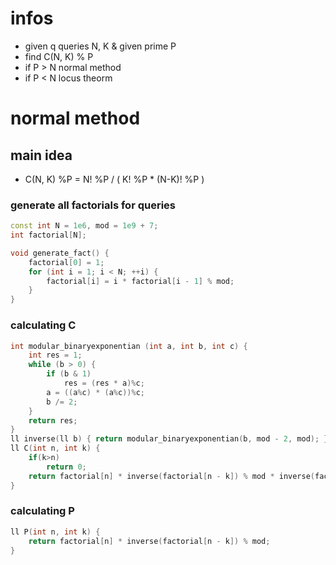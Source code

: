 # infos

- given q queries N, K & given prime P
- find C(N, K) % P
- if P > N normal method
- if P < N locus theorm

# normal method

## main idea

- C(N, K) %P = N! %P / ( K! %P * (N-K)! %P )

### generate all factorials for queries
```cpp
const int N = 1e6, mod = 1e9 + 7;
int factorial[N];

void generate_fact() {
    factorial[0] = 1;
    for (int i = 1; i < N; ++i) {
        factorial[i] = i * factorial[i - 1] % mod;
    }
}
```
### calculating C
```cpp
int modular_binaryexponentian (int a, int b, int c) {
    int res = 1;
    while (b > 0) {
        if (b & 1)
            res = (res * a)%c;
        a = ((a%c) * (a%c))%c;
        b /= 2;
    }
    return res;
}
ll inverse(ll b) { return modular_binaryexponentian(b, mod - 2, mod); }
ll C(int n, int k) {
    if(k>n)
        return 0;
    return factorial[n] * inverse(factorial[n - k]) % mod * inverse(factorial[k]) % mod;
}
```

### calculating P
```cpp
ll P(int n, int k) {
    return factorial[n] * inverse(factorial[n - k]) % mod;
}
```
